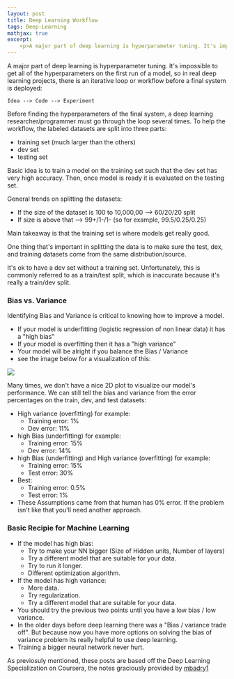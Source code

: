 ```yaml
---
layout: post
title: Deep Learning Workflow
tags: Deep-Learning
mathjax: true
excerpt:
    <p>A major part of deep learning is hyperparameter tuning. It's impossible to get all of the hyperparameters on the first run of a model, so in real deep learning projects, there is an iterative loop or workflow before a final system is deployed.</p>
---
```


A major part of deep learning is hyperparameter tuning. It's impossible to get all of the hyperparameters on the first run of a model, so in real deep learning projects, there is an iterative loop or workflow before a final system is deployed:
```
Idea --> Code --> Experiment
```
Before finding the hyperparameters of the final system, a deep learning researcher/programmer must go through the loop several times.
To help the workflow, the labeled datasets are split into three parts:
- training set (much larger than the others)
- dev set
- testing set

Basic idea is to train a model on the training set such that the dev set has very high accuracy. Then, once model is ready it is evaluated on the testing set.

General trends on splitting the datasets:
- If the size of the dataset is 100 to 10,000,00 --> 60/20/20 split
- If size is above that --> 99+/1-/1- (so for example, 99.5/0.25/0.25)

Main takeaway is that the training set is where models get really good.

One thing that's important in splitting the data is to make sure the test, dex, and training datasets come from the same distribution/source.

It's ok to have a dev set without a training set. Unfortunately, this is commonly referred to as a train/test split, which is inaccurate because it's really a train/dev split.

### Bias vs. Variance
Identifying Bias and Variance is critical to knowing how to improve a model.
- If your model is underfitting (logistic regression of non linear data) it has a "high bias"
- If your model is overfitting then it has a "high variance"
- Your model will be alright if you balance the Bias / Variance
- see the image below for a visualization of this:

![](Images/biasAndVariance.png)

Many times, we don't have a nice 2D plot to visualize our model's performance. We can still tell the bias and variance from the error percentages on the train, dev, and test datasets:
- High variance (overfitting) for example:
    - Training error: 1%
    - Dev error: 11%
- high Bias (underfitting) for example:
    - Training error: 15%
    - Dev error: 14%
- high Bias (underfitting) and High variance (overfitting) for example:
    - Training error: 15%
    - Test error: 30%
- Best:
    - Training error: 0.5%
    - Test error: 1%
- These Assumptions came from that human has 0% error. If the problem isn't like that you'll need another approach.

### Basic Recipie for Machine Learning
- If the model has high bias:
  - Try to make your NN bigger (Size of Hidden units, Number of layers)
  - Try a different model that are suitable for your data.
  - Try to run it longer.
  - Different optimization algorithm.
- If the model has high variance:
  - More data.
  - Try regularization.
  - Try a different model that are suitable for your data.
- You should try the previous two points until you have a low bias / low variance.
- In the older days before deep learning there was a "Bias / variance trade off". But because now you have more options on solving the bias of variance problem its really helpful to use deep learning.
- Training a bigger neural network never hurt.

As previosuly mentioned, these posts are based off the Deep Learning Specialization on Coursera, the notes graciously provided by [mbadry1](https://github.com/mbadry1/DeepLearning.ai-Summary)

